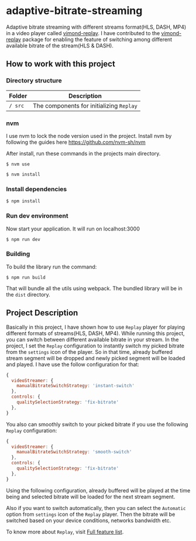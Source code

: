 # adaptive-bitrate-streaming

Adaptive bitrate streaming with different streams format(HLS, DASH, MP4) in a video player called [vimond-replay](https://www.npmjs.com/package/vimond-replay?activeTab=readme). I have contributed to the [vimond-replay](https://github.com/vimond/replay/graphs/contributors) package for enabling the feature of switching among different available bitrate of the stream(HLS & DASH).

## How to work with this project

### Directory structure

| Folder | Description |
| --- | --- |
| <code>/ src        </code>| The components for initializing `Replay` |

### nvm 

I use nvm to lock the node version used in the project. Install nvm by following the guides here https://github.com/nvm-sh/nvm

After install, run these commands in the projects main directory.

```
$ nvm use
```
```
$ nvm install
```

### Install dependencies

```
$ npm install
```

### Run dev environment

Now start your application. It will run on localhost:3000

```console
$ npm run dev
```

### Building

To build the library run the command:

```
$ npm run build
```

That will bundle all the utils using webpack. The bundled library will be in the `dist` directory.

## Project Description

Basically in this project, I have shown how to use `Replay` player for playing different formats of streams(HLS, DASH, MP4).
While running this project, you can switch between different available bitrate in your stream. In the project, I set the `Replay`
configuration to instantly switch my picked bitrate from the `settings` icon of the player. So in that time, already buffered stream segment will be dropped and newly picked segment will be loaded and played. I have use the follow configuration for that:

```js
{
  videoStreamer: {
    manualBitrateSwitchStrategy: 'instant-switch'
  },
  controls: {
    qualitySelectionStrategy: 'fix-bitrate'
  },
}
```

You also can smoothly switch to your picked bitrate if you use the following `Replay` configuration:

```js
{
  videoStreamer: {
    manualBitrateSwitchStrategy: 'smooth-switch'
  },
  controls: {
    qualitySelectionStrategy: 'fix-bitrate'
  },
}
```

Using the following configuration, already buffered will be played at the time being and selected bitrate will be loaded for the next stream segment.

Also if you want to switch automatically, then you can select the `Automatic` option from `settings` icon of the `Replay` player. Then the bitrate will be switched based on your device conditions, networks bandwidth etc.

To know more about `Replay`, visit [Full feature list](https://vimond.github.io/replay/#/#features-list).
